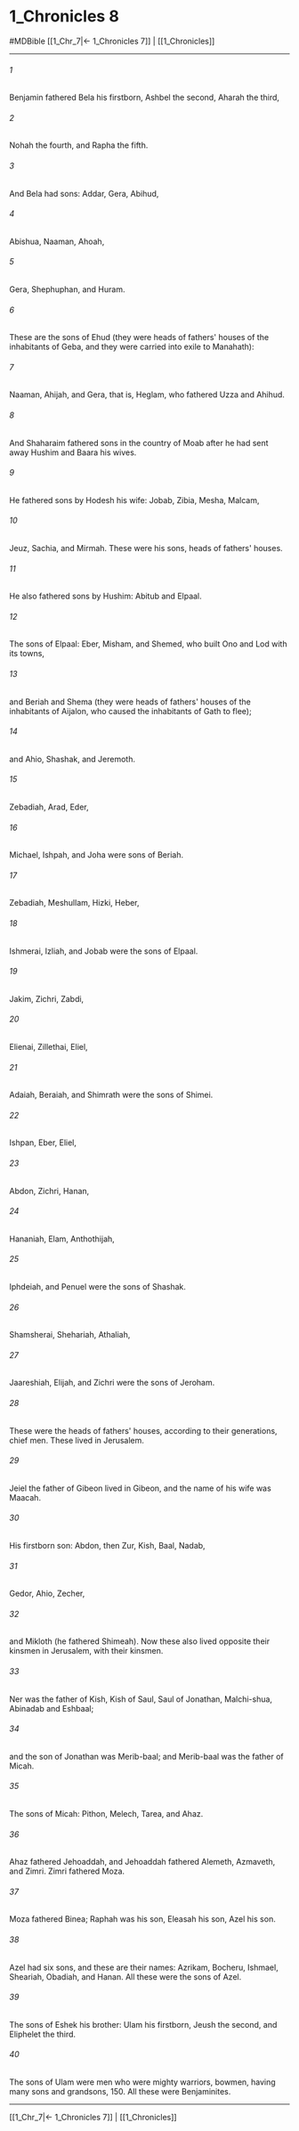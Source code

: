 # 1_Chronicles 8
#MDBible
[[1_Chr_7|← 1_Chronicles 7]] | [[1_Chronicles]]

***

###### 1 
Benjamin fathered Bela his firstborn, Ashbel the second, Aharah the third, 

###### 2 
Nohah the fourth, and Rapha the fifth. 

###### 3 
And Bela had sons: Addar, Gera, Abihud, 

###### 4 
Abishua, Naaman, Ahoah, 

###### 5 
Gera, Shephuphan, and Huram. 

###### 6 
These are the sons of Ehud (they were heads of fathers' houses of the inhabitants of Geba, and they were carried into exile to Manahath): 

###### 7 
Naaman, Ahijah, and Gera, that is, Heglam, who fathered Uzza and Ahihud. 

###### 8 
And Shaharaim fathered sons in the country of Moab after he had sent away Hushim and Baara his wives. 

###### 9 
He fathered sons by Hodesh his wife: Jobab, Zibia, Mesha, Malcam, 

###### 10 
Jeuz, Sachia, and Mirmah. These were his sons, heads of fathers' houses. 

###### 11 
He also fathered sons by Hushim: Abitub and Elpaal. 

###### 12 
The sons of Elpaal: Eber, Misham, and Shemed, who built Ono and Lod with its towns, 

###### 13 
and Beriah and Shema (they were heads of fathers' houses of the inhabitants of Aijalon, who caused the inhabitants of Gath to flee); 

###### 14 
and Ahio, Shashak, and Jeremoth. 

###### 15 
Zebadiah, Arad, Eder, 

###### 16 
Michael, Ishpah, and Joha were sons of Beriah. 

###### 17 
Zebadiah, Meshullam, Hizki, Heber, 

###### 18 
Ishmerai, Izliah, and Jobab were the sons of Elpaal. 

###### 19 
Jakim, Zichri, Zabdi, 

###### 20 
Elienai, Zillethai, Eliel, 

###### 21 
Adaiah, Beraiah, and Shimrath were the sons of Shimei. 

###### 22 
Ishpan, Eber, Eliel, 

###### 23 
Abdon, Zichri, Hanan, 

###### 24 
Hananiah, Elam, Anthothijah, 

###### 25 
Iphdeiah, and Penuel were the sons of Shashak. 

###### 26 
Shamsherai, Shehariah, Athaliah, 

###### 27 
Jaareshiah, Elijah, and Zichri were the sons of Jeroham. 

###### 28 
These were the heads of fathers' houses, according to their generations, chief men. These lived in Jerusalem. 

###### 29 
Jeiel the father of Gibeon lived in Gibeon, and the name of his wife was Maacah. 

###### 30 
His firstborn son: Abdon, then Zur, Kish, Baal, Nadab, 

###### 31 
Gedor, Ahio, Zecher, 

###### 32 
and Mikloth (he fathered Shimeah). Now these also lived opposite their kinsmen in Jerusalem, with their kinsmen. 

###### 33 
Ner was the father of Kish, Kish of Saul, Saul of Jonathan, Malchi-shua, Abinadab and Eshbaal; 

###### 34 
and the son of Jonathan was Merib-baal; and Merib-baal was the father of Micah. 

###### 35 
The sons of Micah: Pithon, Melech, Tarea, and Ahaz. 

###### 36 
Ahaz fathered Jehoaddah, and Jehoaddah fathered Alemeth, Azmaveth, and Zimri. Zimri fathered Moza. 

###### 37 
Moza fathered Binea; Raphah was his son, Eleasah his son, Azel his son. 

###### 38 
Azel had six sons, and these are their names: Azrikam, Bocheru, Ishmael, Sheariah, Obadiah, and Hanan. All these were the sons of Azel. 

###### 39 
The sons of Eshek his brother: Ulam his firstborn, Jeush the second, and Eliphelet the third. 

###### 40 
The sons of Ulam were men who were mighty warriors, bowmen, having many sons and grandsons, 150. All these were Benjaminites. 

***

[[1_Chr_7|← 1_Chronicles 7]] | [[1_Chronicles]]
